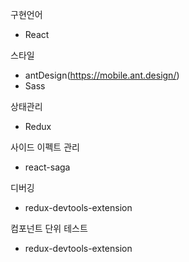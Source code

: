 구현언어
- React

스타일
- antDesign(https://mobile.ant.design/)
- Sass

상태관리
- Redux

사이드 이펙트 관리
 - react-saga

디버깅
- redux-devtools-extension

컴포넌트 단위 테스트
- redux-devtools-extension